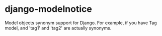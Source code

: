 django-modelnotice
==================

Model objects synonym support for Django. For example, if you have Tag model, and 'tag1' and 'tag2' are actually synonyms.
